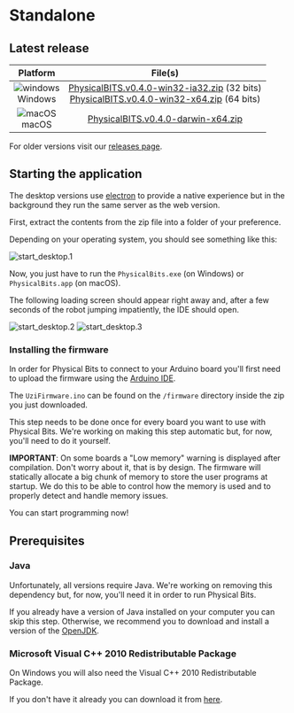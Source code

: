 # Standalone

## Latest release

| Platform | File(s) |
| :---: |:---:|
| ![windows](https://gira.github.io/PhysicalBits/img/windows.png)<br>Windows | [PhysicalBITS.v0.4.0-win32-ia32.zip](https://github.com/GIRA/PhysicalBits/releases/download/v0.4.0/PhysicalBITS.v0.4.0-win32-ia32.zip) (32 bits)<br>[PhysicalBITS.v0.4.0-win32-x64.zip](https://github.com/GIRA/PhysicalBits/releases/download/v0.4.0/PhysicalBITS.v0.4.0-win32-x64.zip) (64 bits) |
| ![macOS](https://gira.github.io/PhysicalBits/img/macos.png)<br>macOS | [PhysicalBITS.v0.4.0-darwin-x64.zip](https://github.com/GIRA/PhysicalBits/releases/download/v0.4.0/PhysicalBITS.v0.4.0-darwin-x64.zip) |
For older versions visit our [releases page](https://github.com/GIRA/PhysicalBits/releases).

## Starting the application

The desktop versions use [electron](https://www.electronjs.org/) to provide a native experience but in the background they run the same server as the web version.

First, extract the contents from the zip file into a folder of your preference.

Depending on your operating system, you should see something like this:

![start_desktop.1](./img/start_desktop.1.png)

Now, you just have to run the `PhysicalBits.exe` (on Windows) or `PhysicalBits.app` (on macOS).

The following loading screen should appear right away and, after a few seconds of the robot jumping impatiently, the IDE should open.

![start_desktop.2](./img/impatient_bot.gif)
![start_desktop.3](./img/start_desktop.3.png)

### Installing the firmware

In order for Physical Bits to connect to your Arduino board you'll first need to upload the firmware using the [Arduino IDE](https://www.arduino.cc/en/Main/Software).

The `UziFirmware.ino` can be found on the `/firmware` directory inside the zip you just downloaded.

This step needs to be done once for every board you want to use with Physical Bits. We're working on making this step automatic but, for now, you'll need to do it yourself.

__IMPORTANT__: On some boards a "Low memory" warning is displayed after compilation. Don't worry about it, that is by design. The firmware will statically allocate a big chunk of memory to store the user programs at startup. We do this to be able to control how the memory is used and to properly detect and handle memory issues.

You can start programming now!

## Prerequisites

### Java

Unfortunately, all versions require Java. We're working on removing this dependency but, for now, you'll need it in order to run Physical Bits.

If you already have a version of Java installed on your computer you can skip this step. Otherwise, we recommend you to download and install a version of the [OpenJDK](https://openjdk.java.net/).

### Microsoft Visual C++ 2010 Redistributable Package

On Windows you will also need the Visual C++ 2010 Redistributable Package.

If you don't have it already you can download it from [here](https://www.microsoft.com/en-US/download/details.aspx?id=14632).
